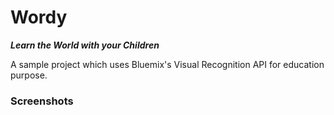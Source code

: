 # Wordy

***Learn the World with your Children***

A sample project which uses Bluemix's Visual Recognition API for education purpose.

### Screenshots


